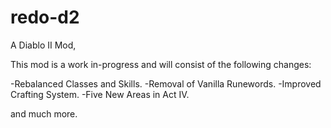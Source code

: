 # redo-d2
A Diablo II Mod,

This mod is a work in-progress and will consist of the following changes:

-Rebalanced Classes and Skills.
-Removal of Vanilla Runewords.
-Improved Crafting System.
-Five New Areas in Act IV.

and much more.
